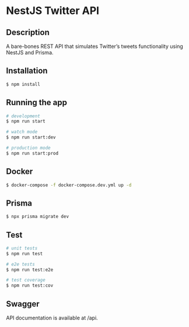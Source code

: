 # NestJS Twitter API

## Description

A bare-bones REST API that simulates Twitter’s tweets functionality using NestJS and Prisma.

## Installation

```bash
$ npm install
```

## Running the app

```bash
# development
$ npm run start

# watch mode
$ npm run start:dev

# production mode
$ npm run start:prod
```

## Docker

```bash
$ docker-compose -f docker-compose.dev.yml up -d
```

## Prisma

```bash
$ npx prisma migrate dev
```

## Test

```bash
# unit tests
$ npm run test

# e2e tests
$ npm run test:e2e

# test coverage
$ npm run test:cov
```

## Swagger

API documentation is available at /api.
